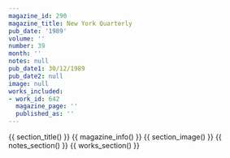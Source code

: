 ```yaml
---
magazine_id: 290
magazine_title: New York Quarterly
pub_date: '1989'
volume: ''
number: 39
month: ''
notes: null
pub_date1: 30/12/1989
pub_date2: null
image: null
works_included:
- work_id: 642
  magazine_page: ''
  published_as: ''
---
```


{{ section_title() }}
{{ magazine_info() }}
{{ section_image() }}
{{ notes_section() }}
{{ works_section() }}
